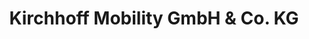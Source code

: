 ---
title: "Kirchhoff Mobility GmbH & Co. KG"
url: /hilden/kirchhoff-mobility-gmbh-und-co-kg/
shop: Autowerkstatt
---